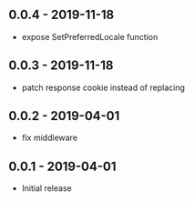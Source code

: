 ## 0.0.4 - 2019-11-18
- expose SetPreferredLocale function

## 0.0.3 - 2019-11-18
- patch response cookie instead of replacing

## 0.0.2 - 2019-04-01
- fix middleware

## 0.0.1 - 2019-04-01
- Initial release
